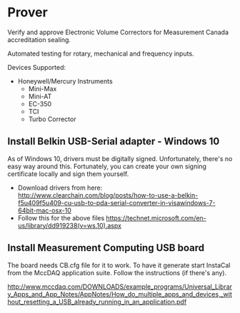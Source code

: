 # Prover
Verify and approve Electronic Volume Correctors for Measurement Canada accreditation sealing.

Automated testing for rotary, mechanical and frequency inputs.

Devices Supported:

- Honeywell/Mercury Instruments
  - Mini-Max
  - Mini-AT
  - EC-350
  - TCI
  - Turbo Corrector

## Install Belkin USB-Serial adapter - Windows 10
As of Windows 10, drivers must be digitally signed. Unfortunately, there's no easy way around this.
Fortunately, you can create your own signing certificate locally and sign them yourself.

* Download drivers from here: http://www.clearchain.com/blog/posts/how-to-use-a-belkin-f5u409f5u409-cu-usb-to-pda-serial-converter-in-visawindows-7-64bit-mac-osx-10
* Follow this for the above files https://technet.microsoft.com/en-us/library/dd919238(v=ws.10).aspx

## Install Measurement Computing USB board

The board needs CB.cfg file for it to work. To have it generate start InstaCal from the MccDAQ application suite. Follow the instructions (if there's any).

http://www.mccdaq.com/DOWNLOADS/example_programs/Universal_Library_Apps_and_App_Notes/AppNotes/How_do_multiple_apps_and_devices,_without_resetting_a_USB_already_running_in_an_application.pdf
